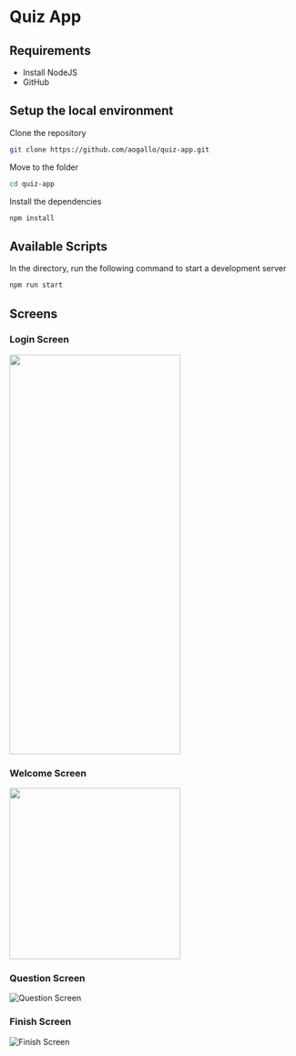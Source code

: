 # Quiz App

## Requirements

- Install NodeJS
- GitHub

## Setup the local environment

Clone the repository

```bash
git clone https://github.com/aogallo/quiz-app.git
```

Move to the folder

```bash
cd quiz-app
```

Install the dependencies

```bash
npm install
```

## Available Scripts

In the directory, run the following command to start a development server

```bash
npm run start
```

## Screens

### Login Screen

<img src="https://github.com/aogallo/quiz-app/blob/main/gallery/LoginScreen.png" width="300" height="700" >

### Welcome Screen

<img src="https://github.com/aogallo/quiz-app/blob/main/gallery/WelcomScreen.png" width="300" height="300" >

### Question Screen

![Question Screen](./gallery/QuestionScreen.png)

### Finish Screen

![Finish Screen](./gallery/FinishScreen.png)
